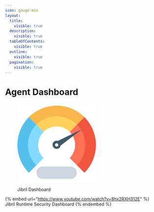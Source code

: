 ```yaml
---
icon: gauge-min
layout:
  title:
    visible: true
  description:
    visible: true
  tableOfContents:
    visible: true
  outline:
    visible: true
  pagination:
    visible: true
---
```


# Agent Dashboard

<figure><img src="../../.gitbook/assets/image (14).png" alt="" width="256"><figcaption><p>Jibril Dashboard</p></figcaption></figure>

{% embed url="https://www.youtube.com/watch?v=8hx2RXH312E" %}
Jibril Runtime Security Dashboard
{% endembed %}
